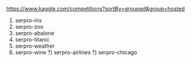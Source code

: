 https://www.kaggle.com/competitions?sortBy=grouped&group=hosted

1) serpro-iris
2) serpro-zoo
3) serpro-abalone
4) serpro-titanic
5) serpro-weather
6) serpro-wine
?) serpro-airlines
?) serpro-chicago
